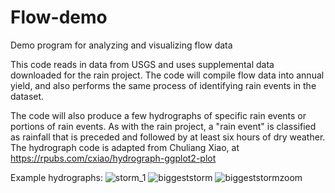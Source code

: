 # Flow-demo
Demo program for analyzing and visualizing flow data

This code reads in data from USGS and uses supplemental data downloaded for the rain project.
The code will compile flow data into annual yield, and also performs the same process of identifying rain events in the dataset.

The code will also produce a few hydrographs of specific rain events or portions of rain events.
As with the rain project, a "rain event" is classified as rainfall that is preceded and followed by at least six hours of dry weather.
The hydrograph code is adapted from Chuliang Xiao, at https://rpubs.com/cxiao/hydrograph-ggplot2-plot

Example hydrographs:
![storm_1](https://github.com/justinkhiga/Flow-demo/assets/89282137/6fd46a14-2aac-427b-a480-e0c90cf409e1)
![biggeststorm](https://github.com/justinkhiga/Flow-demo/assets/89282137/d5c59c9c-693a-4216-b6e2-432a5076a27c)
![biggeststormzoom](https://github.com/justinkhiga/Flow-demo/assets/89282137/7c7ea1a7-db61-4ca2-99b2-a7765b851701)

